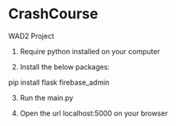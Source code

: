 # CrashCourse
WAD2 Project


1) Require python installed on your computer 

2) Install the below packages:

pip install flask firebase_admin

3) Run the main.py

4) Open the url localhost:5000 on your browser
